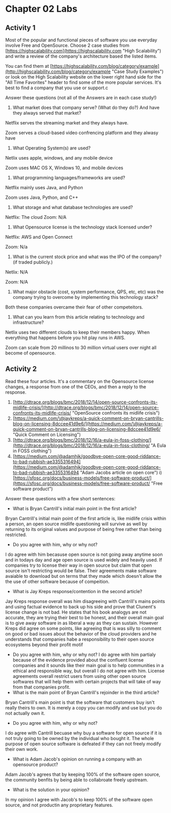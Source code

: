 # Chapter 02 Labs

## Activity 1

Most of the popular and functional pieces of software you use everyday involve Free and OpenSource. Choose 2 case studies from [https://highscalability.com](https://highscalability.com "High Scalability") and write a review of the company's architecture based the listed items.

You can find them at [https://highscalability.com/blog/category/example](http://highscalability.com/blog/category/example "Case Study Examples")  or look on the High Scalability website on the lower right hand side for the "All Time Favorites" header to find some of the more popular services.   It's best to find a company that you use or support.c

Answer these questions (not all of the Answers are in each case study!)

1. What market does that company serve? (What do they do?) And have they always served that market?

Netflix serves the streaming market and they always have.

Zoom serves a cloud-based video confrencing platform and they alwasy have
1. What Operating System(s) are used?

Netlix uses apple, windows, and any mobile device

Zoom uses MAC OS X, Windows 10, and mobile devices
1. What programming languages/frameworks are used?

Netflix mainly uses Java, and Python

Zoom uses Java, Python, and C++
1. What storage and what database technologies are used?

Netflix: The cloud
Zoom: N/A
1. What Opensource license is the technology stack licensed under?

Netflix: AWS and Open Connect

Zoom: N/a

1. What is the current stock price and what was the IPO of the company? (if traded publicly.)

Netlix: N/A

Zoom: N/A
1. What major obstacle (cost, system performance, QPS, etc, etc) was the company trying to overcome by implementing this technology stack?

Both these companies overcame their fear of other competeitors.

1. What can you learn from this article relating to technology and infrastructure?

Netlix uses two different clouds to keep their members happy. When everything that happens before you hit play runs in AWS.

Zoom can scale from 20 millinos to 30 million virtual users over night all become of opensource.

## Activity 2

Read these four articles.  It's a commentary on the Opensource license changes, a response from one of the CEOs, and then a reply to the response.

1) [http://dtrace.org/blogs/bmc/2018/12/14/open-source-confronts-its-midlife-crisis/](http://dtrace.org/blogs/bmc/2018/12/14/open-source-confronts-its-midlife-crisis/ "OpenSource confronts its midlife crisis")
1) [https://medium.com/\@jaykreps/a-quick-comment-on-bryan-cantrills-blog-on-licensing-8dccee41d9e6/](https://medium.com/\@jaykreps/a-quick-comment-on-bryan-cantrills-blog-on-licensing-8dccee41d9e6/ "Quick Comment on Licensing")
1) [http://dtrace.org/blogs/bmc/2018/12/16/a-eula-in-foss-clothing/](http://dtrace.org/blogs/bmc/2018/12/16/a-eula-in-foss-clothing/ "A Eula in FOSS clothing")
1) [https://medium.com/@adamhjk/goodbye-open-core-good-riddance-to-bad-rubbish-ae3355316494](https://medium.com/@adamhjk/goodbye-open-core-good-riddance-to-bad-rubbish-ae3355316494 "Adam Jacobs article on open core")
    i) [https://sfosc.org/docs/business-models/free-software-product/](https://sfosc.org/docs/business-models/free-software-product/ "Free software product")

Answer these questions with a few short sentences:  

* What is Bryan Cantrill's initial main point in the first article?

Bryan Cantrill's initial main point of the first article is, like  midlife crisis within a person, an open source midlife questioning will survive as well by returning to its original values and purpose of being free rather than being restricted.
* Do you agree with him, why or why not?

I do agree with him becasuse open source is not going away anytime soon and in todays day and age open source is used widely and heavily used. If companies try to license their way in open source but claim that open source isn't restricting would be false. Their agreements make software avaiable to download but on terms that they made which doesn't allow the the use of other software because of compeition.
* What is Jay Kreps response/contention in the second article?

Jay Kreps response overall was him disagreeing with Cantrill's mains points and using factual evidence to back up his side and prove that Clunent's license change is not bad. He states that his book analogys are not accurate, they are trying their best to be honest, and their overall main goal is to give away software in as liberal a way as they can sustain. However Kreps did agree on some points, like agreeing that is was silly to comment on good or bad issues about the behavior of the cloud providers and he understands that companies habe a responsibility to their open source ecosystems beyond their profit motif
* Do you agree with him, why or why not?
I do agree with him partialy because of the  evidence provided about the confluent license companies and it sounds like their main goal is to help communities in a ethical and responsible way, but overall I do not agree with him. License agreements overall restrict users from using other open source softwares that will help them with certain projects that will take of way from that companies profit.
* What is the main point of Bryan Cantrill's rejoinder in the third article?

Bryan Cantrill's main point is that the software that customers buy isn't really theirs to own. It is merely a copy you can modify and use but you do not actually own it.
* Do you agree with him, why or why not?

I do agree with Cantrill becuase why buy a software for open source if it is not truly going to be owned by the individual who bought it. The whole purpose of open source software is defeated if they can not freely modify their own work.
* What is Adam Jacob's opinion on running a company with an opensource product?

Adam Jacob's agrees that by keeping 100% of the software open source, the community benfits by being able to collabroate freely upstream.
* What is the solution in your opinion?

In my opinion I agree with Jacob's to keep 100% of the software open source, and not productin any proprietary features.